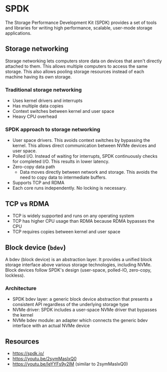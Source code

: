# SPDK

The Storage Performance Development Kit (SPDK) provides a set of tools and libraries for writing high performance, scalable, user-mode storage applications.

## Storage networking
Storage networking lets computers store data on devices that aren't directly attached to them. This allows multiple computers to access the same storage. This also allows pooling storage resources instead of each machine having its own storage.

### Traditional storage networking
- Uses kernel drivers and interrupts
- Has multiple data copies
- Context switches between kernel and user space
- Heavy CPU overhead

### SPDK approach to storage networking
- User space drivers. This avoids context switches by bypassing the kernel. This allows direct communication between NVMe devices and user space.
- Polled I/O. Instead of waiting for interrupts, SPDK continuously checks for completed I/O. This results in lower latency.
- Zero-copy data path
    - Data moves directly between network and storage. This avoids the need to copy data to intermediate buffers.
- Supports TCP and RDMA
- Each core runs independently. No locking is necessary.

## TCP vs RDMA

- TCP is widely supported and runs on any operating system
- TCP has higher CPU usage than RDMA because RDMA bypasses the CPU
- TCP requires copies between kernel and user space

## Block device (`bdev`)

A bdev (block device) is an abstraction layer. It provides a unified block storage interface above various storage technologies, including NVMe. Block devices follow SPDK's design (user-space, polled-IO, zero-copy, lockless).

### Architecture
- SPDK bdev layer: a generic block device abstraction that presents a consistent API regardless of the underlying storage type
- NVMe driver: SPDK includes a user-space NVMe driver that bypasses the kernel
- NVMe bdev module: an adapter which connects the generic bdev interface with an actual NVMe device

## Resources
- https://spdk.io/
- https://youtu.be/2symMaslxQ0
- https://youtu.be/IeYYFs9y2IM (similar to 2symMaslxQ0)

